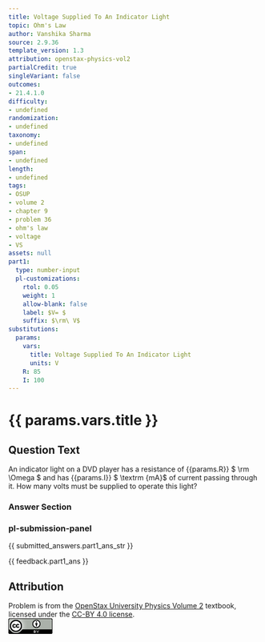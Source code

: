 ```yaml
---
title: Voltage Supplied To An Indicator Light
topic: Ohm's Law
author: Vanshika Sharma
source: 2.9.36
template_version: 1.3
attribution: openstax-physics-vol2
partialCredit: true
singleVariant: false
outcomes:
- 21.4.1.0
difficulty:
- undefined
randomization:
- undefined
taxonomy:
- undefined
span:
- undefined
length:
- undefined
tags:
- OSUP
- volume 2
- chapter 9
- problem 36
- ohm's law
- voltage
- VS
assets: null
part1:
  type: number-input
  pl-customizations:
    rtol: 0.05
    weight: 1
    allow-blank: false
    label: $V= $
    suffix: $\rm\ V$
substitutions:
  params:
    vars:
      title: Voltage Supplied To An Indicator Light
      units: V
    R: 85
    I: 100
---
```

# {{ params.vars.title }}

## Question Text

An indicator light on a DVD player has a resistance of {{params.R}} $ \rm \Omega $ and has {{params.I}} $ \textrm {mA}$ of current passing through it.
How many volts must be supplied to operate this light?

### Answer Section

### pl-submission-panel

<p></p>
{{ submitted_answers.part1_ans_str }}
<p></p>
{{ feedback.part1_ans }}

## Attribution

Problem is from the [OpenStax University Physics Volume 2](https://openstax.org/details/books/university-physics-volume-2) textbook, licensed under the [CC-BY 4.0 license](https://creativecommons.org/licenses/by/4.0/).<br>![Image representing the Creative Commons 4.0 BY license.](https://raw.githubusercontent.com/firasm/bits/master/by.png)